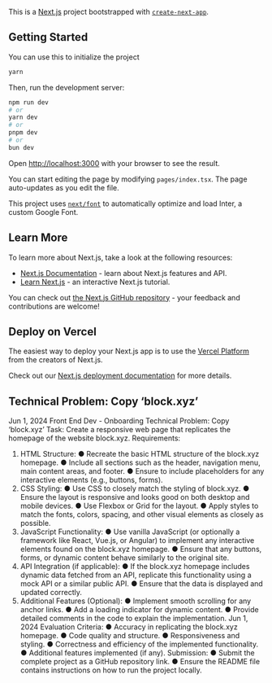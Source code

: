 This is a [Next.js](https://nextjs.org/) project bootstrapped with [`create-next-app`](https://github.com/vercel/next.js/tree/canary/packages/create-next-app).

## Getting Started

You can use this to initialize the project

```bash
yarn
```

Then, run the development server:

```bash
npm run dev
# or
yarn dev
# or
pnpm dev
# or
bun dev
```

Open [http://localhost:3000](http://localhost:3000) with your browser to see the result.

You can start editing the page by modifying `pages/index.tsx`. The page auto-updates as you edit the file.

This project uses [`next/font`](https://nextjs.org/docs/basic-features/font-optimization) to automatically optimize and load Inter, a custom Google Font.

## Learn More

To learn more about Next.js, take a look at the following resources:

- [Next.js Documentation](https://nextjs.org/docs) - learn about Next.js features and API.
- [Learn Next.js](https://nextjs.org/learn) - an interactive Next.js tutorial.

You can check out [the Next.js GitHub repository](https://github.com/vercel/next.js/) - your feedback and contributions are welcome!

## Deploy on Vercel

The easiest way to deploy your Next.js app is to use the [Vercel Platform](https://vercel.com/new?utm_medium=default-template&filter=next.js&utm_source=create-next-app&utm_campaign=create-next-app-readme) from the creators of Next.js.

Check out our [Next.js deployment documentation](https://nextjs.org/docs/deployment) for more details.

## Technical Problem: Copy ‘block.xyz’

Jun 1, 2024
Front End Dev - Onboarding
Technical Problem: Copy ‘block.xyz’
Task:
Create a responsive web page that replicates the homepage of the website block.xyz.
Requirements:

1. HTML Structure:
   ● Recreate the basic HTML structure of the block.xyz homepage.
   ● Include all sections such as the header, navigation menu, main content
   areas, and footer.
   ● Ensure to include placeholders for any interactive elements (e.g., buttons,
   forms).
2. CSS Styling:
   ● Use CSS to closely match the styling of block.xyz.
   ● Ensure the layout is responsive and looks good on both desktop and
   mobile devices.
   ● Use Flexbox or Grid for the layout.
   ● Apply styles to match the fonts, colors, spacing, and other visual elements
   as closely as possible.
3. JavaScript Functionality:
   ● Use vanilla JavaScript (or optionally a framework like React, Vue.js, or
   Angular) to implement any interactive elements found on the block.xyz
   homepage.
   ● Ensure that any buttons, forms, or dynamic content behave similarly to the
   original site.
4. API Integration (if applicable):
   ● If the block.xyz homepage includes dynamic data fetched from an API,
   replicate this functionality using a mock API or a similar public API.
   ● Ensure that the data is displayed and updated correctly.
5. Additional Features (Optional):
   ● Implement smooth scrolling for any anchor links.
   ● Add a loading indicator for dynamic content.
   ● Provide detailed comments in the code to explain the implementation.
   Jun 1, 2024
   Evaluation Criteria:
   ● Accuracy in replicating the block.xyz homepage.
   ● Code quality and structure.
   ● Responsiveness and styling.
   ● Correctness and efficiency of the implemented functionality.
   ● Additional features implemented (if any).
   Submission:
   ● Submit the complete project as a GitHub repository link.
   ● Ensure the README file contains instructions on how to run the project locally.
